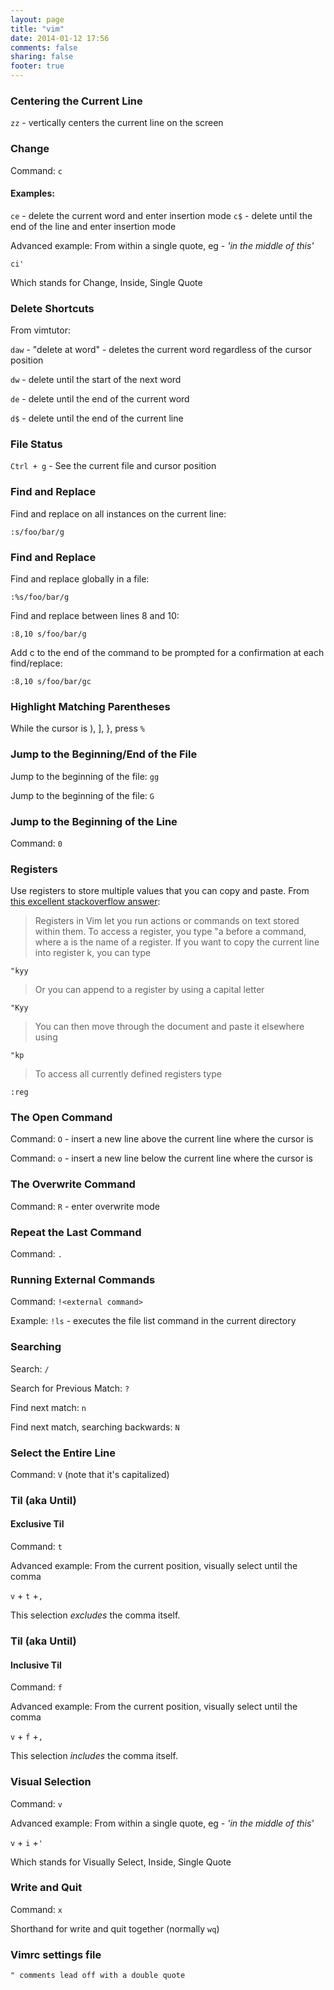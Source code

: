 ```yaml
---
layout: page
title: "vim"
date: 2014-01-12 17:56
comments: false
sharing: false
footer: true
---
```


### Centering the Current Line
`zz` - vertically centers the current line on the screen

### Change
Command: `c`

#### Examples:

`ce` - delete the current word and enter insertion mode
`c$` - delete until the end of the line and enter insertion mode

Advanced example: From within a single quote, eg - *'in the middle of this'*

`ci'`

Which stands for Change, Inside, Single Quote

### Delete Shortcuts
From vimtutor:

`daw` - "delete at word" - deletes the current word regardless of the cursor position

`dw` - delete until the start of the next word

`de` - delete until the end of the current word

`d$` - delete until the end of the current line

### File Status
`Ctrl + g` - See the current file and cursor position

### Find and Replace
Find and replace on all instances on the current line:
```
:s/foo/bar/g
```
### Find and Replace
Find and replace globally in a file:
```
:%s/foo/bar/g
```
Find and replace between lines 8 and 10:
```
:8,10 s/foo/bar/g
```
Add c to the end of the command to be prompted for a confirmation at each find/replace:
```
:8,10 s/foo/bar/gc
```

### Highlight Matching Parentheses
While the cursor is ), ], }, press `%`

### Jump to the Beginning/End of the File
Jump to the beginning of the file: `gg`

Jump to the beginning of the file: `G`

### Jump to the Beginning of the Line
Command: `0`

### Registers
Use registers to store multiple values that you can copy and paste. From [this excellent stackoverflow answer](http://stackoverflow.com/a/1498026/2339716):


> Registers in Vim let you run actions or commands on text stored within them. To access a register, you type "a before a command, where a is the name of a register. If you want to copy the current line into register k, you can type
```
"kyy
```

> Or you can append to a register by using a capital letter

```
"Kyy
```


> You can then move through the document and paste it elsewhere using

```
"kp
```

> To access all currently defined registers type

```
:reg
```

### The Open Command
Command: `O` - insert a new line above the current line where the cursor is

Command: `o` - insert a new line below the current line where the cursor is

### The Overwrite Command
Command: `R` - enter overwrite mode

### Repeat the Last Command
Command: `.`

### Running External Commands
Command: `!<external command>`

Example: `!ls` - executes the file list command in the current directory

### Searching
Search: `/`

Search for Previous Match: `?`

Find next match: `n`

Find next match, searching backwards: `N`

### Select the Entire Line
Command: `V` (note that it's capitalized)

### Til (aka Until)
#### Exclusive Til
Command: `t`

Advanced example: From the current position, visually select until the comma

`v` + `t` +`,`

This selection *excludes* the comma itself.

### Til (aka Until)
#### Inclusive Til
Command: `f`

Advanced example: From the current position, visually select until the comma

`v` + `f` +`,`

This selection *includes* the comma itself.


### Visual Selection
Command: `v`

Advanced example: From within a single quote, eg - *'in the middle of this'*

`v` + `i` +`'`

Which stands for Visually Select, Inside, Single Quote

### Write and Quit
Command: `x`

Shorthand for write and quit together (normally `wq`)

### Vimrc settings file
`" comments lead off with a double quote`
